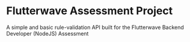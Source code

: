# Flutterwave Assessment Project

A simple and basic rule-validation API built for the Flutterwave Backend Developer (NodeJS) Assessment
